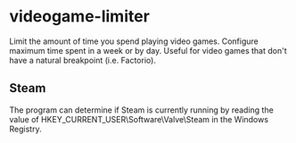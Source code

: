 # videogame-limiter
Limit the amount of time you spend playing video games. Configure maximum time spent in a week or by day. Useful for video games that don't have a natural breakpoint (i.e. Factorio).

## Steam
The program can determine if Steam is currently running by reading the value of HKEY_CURRENT_USER\Software\Valve\Steam in the Windows Registry.
